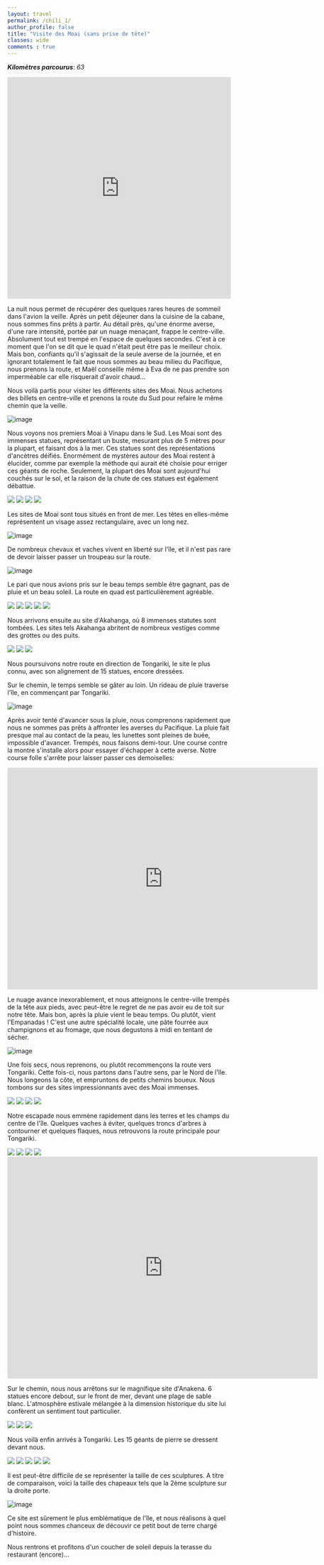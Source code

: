 ```yaml
---
layout: travel
permalink: /chili_1/
author_profile: false
title: "Visite des Moai (sans prise de tête)"
classes: wide
comments : true
---
```


<!-- jQuery 1.8 or later, 33 KB -->
<script src="https://ajax.googleapis.com/ajax/libs/jquery/1.11.1/jquery.min.js"></script>

<!-- Fotorama from CDNJS, 19 KB -->
<link  href="https://cdnjs.cloudflare.com/ajax/libs/fotorama/4.6.4/fotorama.css" rel="stylesheet">
<script src="https://cdnjs.cloudflare.com/ajax/libs/fotorama/4.6.4/fotorama.js"></script>

***Kilomètres parcourus***: *63*

<iframe src="https://www.google.com/maps/d/u/0/embed?mid=1C1UOzpV110wnHirGHB5TJ43xwGNXpd6m" width="100%" height="500" frameBorder="0"></iframe>

<br>

La nuit nous permet de récupérer des quelques rares heures de sommeil dans l'avion la veille. Après un petit déjeuner dans la cuisine de la cabane, nous sommes fins prêts à partir. Au détail près, qu'une énorme averse, d'une rare intensité, portée par un nuage menaçant, frappe le centre-ville. Absolument tout est trempé en l'espace de quelques secondes. C'est à ce moment que l'on se dit que le quad n'était peut être pas le meilleur choix. Mais bon, confiants qu'il s'agissait de la seule averse de la journée, et en ignorant totalement le fait que nous sommes au beau milieu du Pacifique, nous prenons la route, et Maël conseille même à Eva de ne pas prendre son imperméable car elle risquerait d'avoir chaud...

Nous voilà partis pour visiter les différents sites des Moai. Nous achetons des billets en centre-ville et prenons la route du Sud pour refaire le même chemin que la veille.

![image](https://drive.google.com/uc?id=1tXgUYNUjLnuaxWl41eoK_TOxfDu4Fyci)

Nous voyons nos premiers Moai à Vinapu dans le Sud. Les Moai sont des immenses statues, représentant un buste, mesurant plus de 5 mètres pour la plupart, et faisant dos à la mer. Ces statues sont des représentations d'ancètres déifiés. Enormément de mystères autour des Moai restent à élucider, comme par exemple la méthode qui aurait été choisie pour erriger ces géants de roche. Seulement, la plupart des Moai sont aujourd'hui couchés sur le sol, et la raison de la chute de ces statues est également débattue.

<div class="fotorama">
  <img src="https://drive.google.com/uc?id=1t-BAYBDWO6VNpEy3d0J_2plgK0mG1ejt">
  <img src="https://drive.google.com/uc?id=1Uy8gx2NMT-scRYVmYMZirCWTkROGfCtG">
  <img src="https://drive.google.com/uc?id=1B3liqaapyMtZ1Qes3sbl_vuocXGuzkn9">
  <img src="https://drive.google.com/uc?id=1-Sp4lBmeGGKWrEVJvsUbEH3tQOECjrJd">
</div>

Les sites de Moai sont tous situés en front de mer. Les têtes en elles-même représentent un visage assez rectangulaire, avec un long nez. 

![image](https://drive.google.com/uc?id=1ne74LqWnyRJNlguF6akZIS0EMdD-snw9)

De nombreux chevaux et vaches vivent en liberté sur l'île, et il n'est pas rare de devoir laisser passer un troupeau sur la route. 

![image](https://drive.google.com/uc?id=10J8At8LydiK737Pgjbno1tUXMH2JecTb)

Le pari que nous avions pris sur le beau temps semble être gagnant, pas de pluie et un beau soleil. La route en quad est particulièrement agréable.

<div class="fotorama">
  <img src="https://drive.google.com/uc?id=1AXARcUVW5QoswB_3RhTEnbOc6opJxJ7H">
  <img src="https://drive.google.com/uc?id=1vabtpocGrKh-1LC8xtQsDg6wQDyZWBTq">
  <img src="https://drive.google.com/uc?id=1F2FEV2NrNuwOF79pALd92o55Zu9uy6PP">
  <img src="https://drive.google.com/uc?id=1XR2F_ZevPfHLQgz1dcrD3RlBuCA5lV47">
  <img src="https://drive.google.com/uc?id=12y8VnebMEreiz45bhBYr_sIPLO1T4hBt">
</div>

Nous arrivons ensuite au site d'Akahanga, où 8 immenses statutes sont tombées. Les sites tels Akahanga abritent de nombreux vestiges comme des grottes ou des puits.

<div class="fotorama">
  <img src="https://drive.google.com/uc?id=1MRJEN0px8-h0emgL53VL8IFe282R_-Oc">
  <img src="https://drive.google.com/uc?id=1n0Dj7LHZ3sMfucKbIcTEIOQFWAXuduPk">
  <img src="https://drive.google.com/uc?id=1q6ExE6_t2ARIAkWzSQzSAIYR-A8lSWRW">
</div>

Nous poursuivons notre route en direction de Tongariki, le site le plus connu, avec son alignement de 15 statues, encore dressées.

Sur le chemin, le temps semble se gâter au loin. Un rideau de pluie traverse l'île, en commençant par Tongariki. 

![image](https://drive.google.com/uc?id=1QLes8nEX9bGW8rjOzcKXnPy-yoI40uEM)

Après avoir tenté d'avancer sous la pluie, nous comprenons rapidement que nous ne sommes pas prêts à affronter les averses du Pacifique. La pluie fait presque mal au contact de la peau, les lunettes sont pleines de buée, impossible d'avancer. Trempés, nous faisons demi-tour. Une course contre la montre s'installe alors pour essayer d'échapper à cette averse. Notre course folle s'arrête pour laisser passer ces demoiselles:

<iframe width="700" height="500" src="https://www.youtube.com/embed/R_j8KU5gBUk" frameborder="0" allow="accelerometer; autoplay; encrypted-media; gyroscope; picture-in-picture" allowfullscreen></iframe>

<br>

Le nuage avance inexorablement, et nous atteignons le centre-ville trempés de la tête aux pieds, avec peut-être le regret de ne pas avoir eu de toit sur notre tête. Mais bon, après la pluie vient le beau temps. Ou plutôt, vient l'Empanadas ! C'est une autre spécialité locale, une pâte fourrée aux champignons et au fromage, que nous degustons à midi en tentant de sécher. 

![image](https://drive.google.com/uc?id=1Ol6Lqlwd0cSNkQ5Bxp_vWzOTjEhDgvGn)

Une fois secs, nous reprenons, ou plutôt recommençons la route vers Tongariki. Cette fois-ci, nous partons dans l'autre sens, par le Nord de l'île. Nous longeons la côte, et empruntons de petits chemins boueux. Nous tombons sur des sites impressionnants avec des Moai immenses.

<div class="fotorama">
  <img src="https://drive.google.com/uc?id=19R7oTIeut8d75T7q-gaEfuJPXVUpEBZf">
  <img src="https://drive.google.com/uc?id=1bMEs3aR2nSY_M5iqghDZCuCe0hopribn">
  <img src="https://drive.google.com/uc?id=1TQ9D-taVW7H6HUnyu4TfiPKSP3S0SbUj">
  <img src="https://drive.google.com/uc?id=1nyfyhLURPe6jPuR4pm2n2IuqWPcaBbz0">
</div>

Notre escapade nous emmène rapidement dans les terres et les champs du centre de l'île. Quelques vaches à éviter, quelques troncs d'arbres à contourner et quelques flaques, nous retrouvons la route principale pour Tongariki.

<div class="fotorama">
  <img src="https://drive.google.com/uc?id=1M-n3yP07jVl-uVYK5vOB4esNHWnCOhy9">
  <img src="https://drive.google.com/uc?id=1qNP92v6x9WQOtsg-G-Bh_KmoX-qmnJpR">
  <img src="https://drive.google.com/uc?id=1khZySXahf3-h2J0sMw5_-fviewURE3ij">
  <img src="https://drive.google.com/uc?id=18C7-XpYuRpLSq4hTtb2k3FM2kFI7dd0A">
</div>

<iframe width="700" height="500" src="https://www.youtube.com/embed/B0BtVMvwg64" frameborder="0" allow="accelerometer; autoplay; encrypted-media; gyroscope; picture-in-picture" allowfullscreen></iframe>

<br>

Sur le chemin, nous nous arrêtons sur le magnifique site d'Anakena. 6 statues encore debout, sur le front de mer, devant une plage de sable blanc. L'atmosphère estivale mélangée à la dimension historique du site lui confèrent un sentiment tout particulier.

<div class="fotorama">
  <img src="https://drive.google.com/uc?id=1altj-1-JfT8lkWU7N84UH2Y3yaA5LwEt">
  <img src="https://drive.google.com/uc?id=1-lRbT_hnxwisVd47eTzw5F1E2gVLnhT4">
  <img src="https://drive.google.com/uc?id=1wg3wmFkaiVIXHCJavDhP98WPU2WuXZTr">
</div>

Nous voilà enfin arrivés à Tongariki. Les 15 géants de pierre se dressent devant nous. 

<div class="fotorama">
  <img src="https://drive.google.com/uc?id=1mSA2M8rAYCVkMtgZETMX0b0PGTkgdPm4">
  <img src="https://drive.google.com/uc?id=1AyMAREJ3D3JRTDVUESmcZ1norng51Ehv">
  <img src="https://drive.google.com/uc?id=1Rj_8mtA6R5Pk0vIOlVOaFHoDR6rM6Z12">
  <img src="https://drive.google.com/uc?id=1SvxG4umuSXG4DWRzuCZkjiiAXMCPkeDu">
  <img src="https://drive.google.com/uc?id=1f6DMQdRnGYHy-pDGFeUYPgbtkZaiiZrK">
</div>

Il est peut-être difficile de se représenter la taille de ces sculptures. A titre de comparaison, voici la taille des chapeaux tels que la 2ème sculpture sur la droite porte.

![image](https://drive.google.com/uc?id=15b8r70pyH_wzTsNvyce8t7bZgBCuBd0K)

Ce site est sûrement le plus emblématique de l'île, et nous réalisons à quel point nous sommes chanceux de découvir ce petit bout de terre chargé d'histoire.

Nous rentrons et profitons d'un coucher de soleil depuis la terasse du restaurant (encore)...